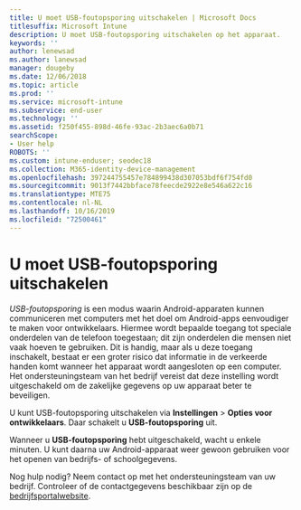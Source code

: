 ```yaml
---
title: U moet USB-foutopsporing uitschakelen | Microsoft Docs
titlesuffix: Microsoft Intune
description: U moet USB-foutopsporing uitschakelen op het apparaat.
keywords: ''
author: lenewsad
ms.author: lanewsad
manager: dougeby
ms.date: 12/06/2018
ms.topic: article
ms.prod: ''
ms.service: microsoft-intune
ms.subservice: end-user
ms.technology: ''
ms.assetid: f250f455-898d-46fe-93ac-2b3aec6a0b71
searchScope:
- User help
ROBOTS: ''
ms.custom: intune-enduser; seodec18
ms.collection: M365-identity-device-management
ms.openlocfilehash: 397244755457e784899438d307053bdf6f754fd0
ms.sourcegitcommit: 9013f7442bbface78feecde2922e8e546a622c16
ms.translationtype: MTE75
ms.contentlocale: nl-NL
ms.lasthandoff: 10/16/2019
ms.locfileid: "72500461"
---
```

# <a name="you-need-to-turn-off-usb-debugging"></a>U moet USB-foutopsporing uitschakelen

_USB-foutopsporing_ is een modus waarin Android-apparaten kunnen communiceren met computers met het doel om Android-apps eenvoudiger te maken voor ontwikkelaars. Hiermee wordt bepaalde toegang tot speciale onderdelen van de telefoon toegestaan; dit zijn onderdelen die mensen niet vaak hoeven te gebruiken. Dit is handig, maar als u deze toegang inschakelt, bestaat er een groter risico dat informatie in de verkeerde handen komt wanneer het apparaat wordt aangesloten op een computer. Het ondersteuningsteam van het bedrijf vereist dat deze instelling wordt uitgeschakeld om de zakelijke gegevens op uw apparaat beter te beveiligen.

U kunt USB-foutopsporing uitschakelen via **Instellingen** > **Opties voor ontwikkelaars**. Daar schakelt u **USB-foutopsporing** uit.

Wanneer u **USB-foutopsporing** hebt uitgeschakeld, wacht u enkele minuten. U kunt daarna uw Android-apparaat weer gewoon gebruiken voor het openen van bedrijfs- of schoolgegevens.

Nog hulp nodig? Neem contact op met het ondersteuningsteam van uw bedrijf. Controleer of de contactgegevens beschikbaar zijn op de [bedrijfsportalwebsite](https://go.microsoft.com/fwlink/?linkid=2010980).

